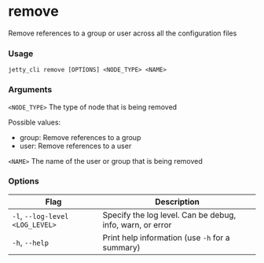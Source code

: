# remove

Remove references to a group or user across all the configuration files

### Usage

`jetty_cli remove [OPTIONS] <NODE_TYPE> <NAME>`

### Arguments

`<NODE_TYPE>` The type of node that is being removed

Possible values:

-   group: Remove references to a group
-   user: Remove references to a user

`<NAME>` The name of the user or group that is being removed

### Options

| Flag                              | Description                                               |
| --------------------------------- | --------------------------------------------------------- |
| `-l`, `--log-level` `<LOG_LEVEL>` | Specify the log level. Can be debug, info, warn, or error |
| `-h`, `--help`                    | Print help information (use `-h` for a summary)           |
